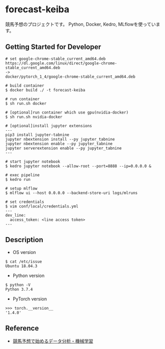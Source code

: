 # forecast-keiba
競馬予想のプロジェクトです。
Python, Docker, Kedro, MLflowを使っています。

## Getting Started for Developer
```
# set google-chrome-stable_current_amd64.deb
https://dl.google.com/linux/direct/google-chrome-stable_current_amd64.deb
->
docker/pytorch_1_4/google-chrome-stable_current_amd64.deb

# build container
$ docker build ./ -t forecast-keiba

# run container
$ sh run.sh docker

# [optional]run container which use gpu(nvidia-docker)
$ sh run.sh nvidia-docker

# [optional]install jupyter extensions
---
pip3 install jupyter-tabnine
jupyter nbextension install --py jupyter_tabnine
jupyter nbextension enable --py jupyter_tabnine
jupyter serverextension enable --py jupyter_tabnine
---

# start jupyter notebook
$ kedro jupyter notebook --allow-root --port=8888 --ip=0.0.0.0 &

# exec pipeline
$ kedro run

# setup mlflow
$ mlflow ui --host 0.0.0.0 --backend-store-uri logs/mlruns

# set credentials
$ vim conf/local/credentials.yml
---
dev_line:
  access_token: <line access token>
---

```

## Description
* OS version
```
$ cat /etc/issue
Ubuntu 18.04.3
```

* Python version
```
$ python -V
Python 3.7.4
```

* PyTorch version
```
>>> torch.__version__
'1.4.0'
```

## Reference
* [競馬予想で始めるデータ分析・機械学習](https://www.youtube.com/channel/UCDzwXAWu1zIfJuPTTZyWthw)